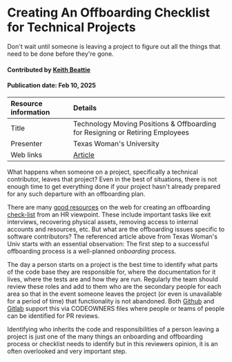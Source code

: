 # Creating An Offboarding Checklist for Technical Projects
<!--deck text start-->
Don't wait until someone is leaving a project to figure out all the things that need to be done before they're gone.
<!--deck text end-->

#### Contributed by [Keith Beattie](https://github.com/ksbeattie "Keith Beattie GitHub Profile")
#### Publication date: Feb 10, 2025

Resource information | Details 
:--- | :--- 
Title | Technology Moving Positions & Offboarding for Resigning or Retiring Employees
Presenter | Texas Woman's University
Web links | [Article](https://servicecenter.twu.edu/TDClient/1956/Portal/KB/ArticleDet?ID=128448)

What happens when someone on a project, specifically a technical contributor, leaves that project?
Even in the best of situations, there is not enough time to get everything done if your project
hasn't already prepared for any such departure with an offboarding plan.

There are many [good resources](https://www.atlassian.com/itsm/esm/offboarding) on the web for
creating an offboarding
[check-list](https://www.strongdm.com/blog/technical-staff-offboarding-checklist) from an HR
viewpoint.  These include important tasks like exit interviews, recovering physical assets, removing
access to internal accounts and resources, etc.  But what are the offboarding issues specific to
software contributors?  The referenced article above from Texas Woman's Univ starts with an
essential observation: The first step to a successful offboarding process is a well-planned
_onboarding_ process.

The day a person starts on a project is the best time to identify what parts of the code base they
are responsible for, where the documentation for it lives, where the tests are and how they are run.
Regularly the team should review these roles and add to them who are the secondary people for each
area so that in the event someone leaves the project (or even is unavailable for a period of time)
that functionality is not abandoned.  Both
[Github](https://docs.github.com/en/repositories/managing-your-repositorys-settings-and-features/customizing-your-repository/about-code-owners)
and [Gitlab](https://docs.gitlab.com/ee/user/project/codeowners/) support this via CODEOWNERS files
where people or teams of people can be identified for PR reviews.

Identifying who inherits the code and responsibilities of a person leaving a project is just one of
the many things an onboarding and offboarding process or checklist needs to identify but in this
reviewers opinion, it is an often overlooked and very important step.

<!---
Publish: yes
Topics: better-planning, software-process-improvement, strategies-for-more-effective-teams
Pinned: no
RSS update: 2025-02-10
--->
